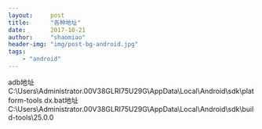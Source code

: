 ```yaml
---
layout:     post
title:      "各种地址"
date:       2017-10-21
author:     "shaomiao"
header-img: "img/post-bg-android.jpg"
tags:
    - "android"
---
```

adb地址
C:\Users\Administrator.00V38GLRI75U29G\AppData\Local\Android\sdk\platform-tools
dx.bat地址
C:\Users\Administrator.00V38GLRI75U29G\AppData\Local\Android\sdk\build-tools\25.0.0
